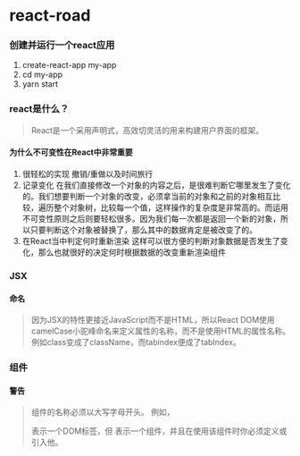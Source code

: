 # react-road

### 创建并运行一个react应用
1. create-react-app my-app
2. cd my-app
3. yarn start

### react是什么？
> React是一个采用声明式，高效切灵活的用来构建用户界面的框架。

#### 为什么不可变性在React中非常重要
1. 很轻松的实现 撤销/重做以及时间旅行
2. 记录变化 在我们直接修改一个对象的内容之后，是很难判断它哪里发生了变化的。我们想要判断一个对象的改变，必须拿当前的对象和之前的对象相互比较，遍历整个对象树，比较每一个值，这样操作的复杂度是非常高的。而运用不可变性原则之后则要轻松很多。因为我们每一次都是返回一个新的对象，所以只要判断这个对象被替换了，那么其中的数据肯定是被改变了的。
3. 在React当中判定何时重新渲染  这样可以很方便的判断对象数据是否发生了变化，那么也就很好的决定何时根据数据的改变重新渲染组件


### JSX
#### 命名
> 因为JSX的特性更接近JavaScript而不是HTML，所以React DOM使用camelCase小驼峰命名来定义属性的名称，而不是使用HTML的属性名称。<br>例如class变成了className，而tabindex便成了tabIndex。

### 组件
#### 警告
> 组件的名称必须以大写字母开头。
> 例如，<div/>表示一个DOM标签，但<Welcome /> 表示一个组件，并且在使用该组件时你必须定义或引入他。

